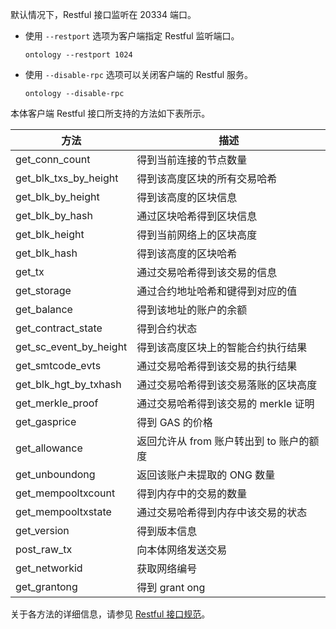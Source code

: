 
默认情况下，Restful 接口监听在 20334 端口。

- 使用 `--restport` 选项为客户端指定 Restful 监听端口。

  ```shell
  ontology --restport 1024
  ```

- 使用 `--disable-rpc` 选项可以关闭客户端的 Restful 服务。

  ```shell
  ontology --disable-rpc
  ```

本体客户端 Restful 接口所支持的方法如下表所示。

| 方法                   | 描述                                     |
| ---------------------- | ---------------------------------------- |
| get_conn_count         | 得到当前连接的节点数量                   |
| get_blk_txs_by_height  | 得到该高度区块的所有交易哈希             |
| get_blk_by_height      | 得到该高度的区块信息                     |
| get_blk_by_hash        | 通过区块哈希得到区块信息                 |
| get_blk_height         | 得到当前网络上的区块高度                 |
| get_blk_hash           | 得到该高度的区块哈希                     |
| get_tx                 | 通过交易哈希得到该交易的信息             |
| get_storage            | 通过合约地址哈希和键得到对应的值         |
| get_balance            | 得到该地址的账户的余额                   |
| get_contract_state     | 得到合约状态                             |
| get_sc_event_by_height | 得到该高度区块上的智能合约执行结果       |
| get_smtcode_evts       | 通过交易哈希得到该交易的执行结果         |
| get_blk_hgt_by_txhash  | 通过交易哈希得到该交易落账的区块高度     |
| get_merkle_proof       | 通过交易哈希得到该交易的 merkle 证明     |
| get_gasprice           | 得到 GAS 的价格                          |
| get_allowance          | 返回允许从 from 账户转出到 to 账户的额度 |
| get_unboundong         | 返回该账户未提取的 ONG 数量              |
| get_mempooltxcount     | 得到内存中的交易的数量                   |
| get_mempooltxstate     | 通过交易哈希得到内存中该交易的状态       |
| get_version            | 得到版本信息                             |
| post_raw_tx            | 向本体网络发送交易                       |
| get_networkid          | 获取网络编号                             |
| get_grantong           | 得到 grant ong                           |

关于各方法的详细信息，请参见 [Restful 接口规范](08-restful-specification.md)。

